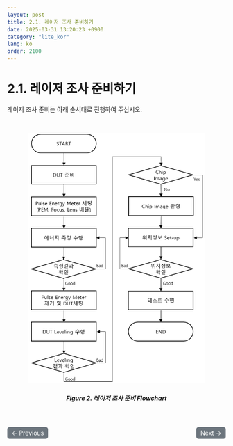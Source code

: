 ```yaml
---
layout: post
title: 2.1.	레이저 조사 준비하기
date: 2025-03-31 13:20:23 +0900
category: "lite_kor"
lang: ko
order: 2100
---
```


# 2.1.	레이저 조사 준비하기

레이저 조사 준비는 아래 순서대로 진행하여 주십시오.

<br/> <!-- 한줄 띄기 -->

<!-- 중앙 정렬 이미지 -->
<p align="center"> 
  <img src="/assets/Chapter-2/test_flowchart.png">
</p>

<!-- 이미지 설명 -->
<div align="center"> 
<h5>Figure 2.	레이저 조사 준비 Flowchart</h5>
</div>

<!-- 이전/다음 페이지 버튼 -->
<br/>
<br/>
<div style="display: flex; justify-content: space-between; align-items: center; margin-top: 10;">
  <!-- 이전 페이지 버튼 -->
  <a href="/manuals/manuals_lite_kor/Chapter 2/" class="btn btn-primary" style="display: inline-block; padding: 5px 10px; background-color: #6c757d; color: white; text-decoration: none; border-radius: 5px;">
    ← Previous
  </a>

  <!-- 다음 페이지 버튼 -->
  <a href="/manuals/manuals_lite_kor/Chapter 2-1-1/" class="btn btn-primary" style="display: inline-block; padding: 5px 10px; background-color: #6c757d; color: white; text-decoration: none; border-radius: 5px;">
    Next →
  </a>
</div>